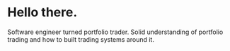 # Hello there.

Software engineer turned portfolio trader. Solid understanding of portfolio trading and how to built trading systems around it.
